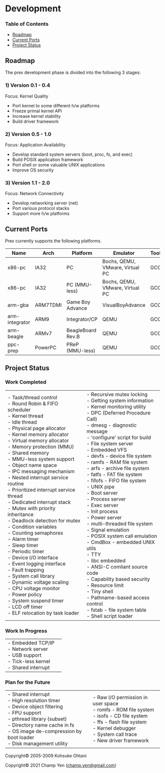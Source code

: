 # Development

### Table of Contents

- [Roadmap](#roadmap)
- [Current Ports](#current-ports)
- [Project Status](#project-status)

## Roadmap

The prex development phase is divided into the following 3 stages:

### 1) Version 0.1 - 0.4

Focus: Kernel Quality

- Port kernel to some different h/w platforms
- Freeze primal kernel API
- Increase kernel stability
- Build driver framework

### 2) Version 0.5 - 1.0

Focus: Application Availability

- Develop standard system servers (boot, proc, fs, and exec)
- Build POSIX application framework
- Port shell or some valuable UNIX applications  
- Improve OS security

### 3) Version 1.1 - 2.0

Focus: Network Connectivity

- Develop networking server (net)
- Port various protocol stacks
- Support more h/w platforms



## Current Ports

Prex currently supports the following platforms.

| Name           | Arch     | Platform         | Emulator                        | Toolchain          |
| -------------- | -------- | ---------------- | ------------------------------- | ------------------ |
| x86-pc         | IA32     | PC               | Bochs, QEMU, VMware, Virtual PC | GCC                |
| x86-pc         | IA32     | PC (MMU-less)    | Bochs, QEMU, VMware, Virtual PC | GCC                |
| arm-gba        | ARM7TDMI | Game Boy Advance | VisualBoyAdvance                | GCC                |
| arm-integrator | ARM9     | Integrator/CP    | QEMU                            | GCC                |
| arm-beagle     | ARMv7    | BeagleBoard Rev.B| QEMU                            | GCC                |
| ppc-prep       | PowerPC  | PReP (MMU-less)  | QEMU                            | GCC                |



## Project Status

### Work Completed

|                                                                                                                                                                                                                                                                                                                                                                                                                                                                                                                                                                                                                                                                                                                                                                                                                                                                                |                                                                                                                                                                                                                                                                                                                                                                                                                                                                                                                                                                                                                                                                                                                                                                                                                                                               |
| ------------------------------------------------------------------------------------------------------------------------------------------------------------------------------------------------------------------------------------------------------------------------------------------------------------------------------------------------------------------------------------------------------------------------------------------------------------------------------------------------------------------------------------------------------------------------------------------------------------------------------------------------------------------------------------------------------------------------------------------------------------------------------------------------------------------------------------------------------------------------------ | ------------------------------------------------------------------------------------------------------------------------------------------------------------------------------------------------------------------------------------------------------------------------------------------------------------------------------------------------------------------------------------------------------------------------------------------------------------------------------------------------------------------------------------------------------------------------------------------------------------------------------------------------------------------------------------------------------------------------------------------------------------------------------------------------------------------------------------------------------------- |
| - Task/thread control<br>- Round Robin & FIFO scheduler<br>- Kernel thread<br>- Idle thread<br>- Physical page allocator<br>- Kernel memory allocator<br>- Virtual memory allocator<br>- Memory protection (MMU)<br>- Shared memory<br>- MMU-less system support<br>- Object name space<br>- IPC messaging mechanism<br>- Nested interrupt service routine<br>- Prioritized interrupt service thread<br>- Dedicated interrupt stack<br>- Mutex with priority inheritance<br>- Deadlock detection for mutex<br>- Condition variables<br>- Counting semaphores<br>- Alarm timer<br>- Sleep timer<br>- Periodic timer<br>- Device I/O interface<br>- Event logging interface<br>- Fault trapping<br>- System call library<br>- Dynamic voltage scaling<br>- CPU voltage monitor<br>- Power policy<br>- System suspend timer<br>- LCD off timer<br>- ELF relocation by task loader | - Recursive mutex locking<br>- Getting system information<br>- Kernel monitoring utility<br>- DPC (Deferred Procedure Call)<br>- dmesg - diagnostic message<br>- 'configure' script for build<br>- File system server<br>- Embedded VFS<br>- devfs - device file system<br>- ramfs - RAM file system<br>- arfs - archive file system<br>- fatfs - FAT file system<br>- fifofs - FIFO file system<br>- UNIX pipe<br>- Boot server<br>- Process server<br>- Exec server<br>- Init process<br>- Power server<br>- multi-threaded file system<br>- Signal emulation<br>- POSIX system call emulation<br>- CmdBox - embedded UNIX utils<br>- TTY<br>- libc embedded<br>- ANSI-C comliant source code<br>- Capability based security<br>- Resource limit<br>- Tiny shell<br>- Pathname-based access control<br>- fstab - file system table<br>- Shell script loader |

### Work In Progress

|                                                              |      |
| ------------------------------------------------------------ | ---- |
| - Embedded TCP/IP<br>- Network server<br>- USB support<br>- Tick-less kernel<br>- Shared interrupt |      |

### Plan for the Future

|                                                              |                                                              |
| ------------------------------------------------------------ | ------------------------------------------------------------ |
| - Shared interrupt<br>- High resolution timer<br>- Device object filtering<br>- FPU support<br>- pthread library (subset)<br>- Directory name cache in fs<br>- OS image de-compression by boot loader<br>- Disk management utility | - Raw I/O permission in user space<br>- romfs - ROM file system<br>- isofs - CD file system<br>- ffs - flash file system<br>- Kernel debugger<br>- System call trace<br>- New driver framework |



Copyright© 2005-2009 Kohsuke Ohtani

Copyright© 2021 Champ Yen (champ.yen@gmail.com)
